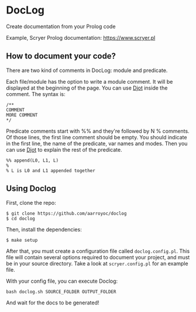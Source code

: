 # DocLog

Create documentation from your Prolog code

Example, Scryer Prolog documentation: https://www.scryer.pl

## How to document your code?

There are two kind of comments in DocLog: module and predicate.

Each file/module has the option to write a module comment. It will be displayed at the beginning of the page. You can use [Djot](https://djot.net/) inside the comment. The syntax is:
```
/**
COMMENT
MORE COMMENT
*/
```

Predicate comments start with %% and they're followed by N % comments. Of those lines, the first line comment should be empty. You should indicate in the first line, the name of the predicate, var names and modes. Then you can use [Djot](https://djot.net/) to explain the rest of the predicate.

```
%% append(L0, L1, L)
%
% L is L0 and L1 appended together
```

## Using Doclog

First, clone the repo:

```
$ git clone https://github.com/aarroyoc/doclog
$ cd doclog
```

Then, install the dependencies:

```
$ make setup
```

After that, you must create a configuration file called `doclog.config.pl`. This file will contain several options required to document your project, and must be in your source directory. Take a look at `scryer.config.pl` for an example file.

With your config file, you can execute Doclog:

```
bash doclog.sh SOURCE_FOLDER OUTPUT_FOLDER
```

And wait for the docs to be generated!
